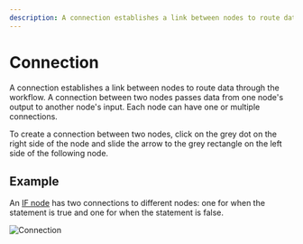 ```yaml
---
description: A connection establishes a link between nodes to route data through the workflow. 
---
```


# Connection

A connection establishes a link between nodes to route data through the workflow. A connection between two nodes passes data from one node's output to another node's input. Each node can have one or multiple connections.

To create a connection between two nodes, click on the grey dot on the right side of the node and slide the arrow to the grey rectangle on the left side of the following node.

## Example

An [IF node](/integrations/builtin/core-nodes/n8n-nodes-base.if/) has two connections to different nodes: one for when the statement is true and one for when the statement is false.

![Connection](/_images/workflows/components/connections/Connection_ifnode.gif)
